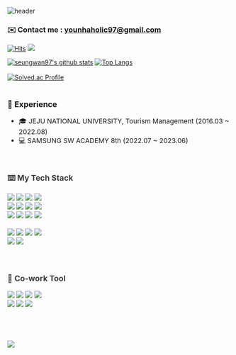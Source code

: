 ![header](https://capsule-render.vercel.app/api?type=waving&color=gradient&height=250&section=header&text=Seungwan&fontSize=90)

### ✉️ Contact me : younhaholic97@gmail.com

[![Hits](https://hits.seeyoufarm.com/api/count/incr/badge.svg?url=https%3A%2F%2Fgithub.com%2Fseungsseul&count_bg=%23FFC744&title_bg=%23FF9A35&icon=googlefit.svg&icon_color=%23fff&title=hits&edge_flat=false)](https://hits.seeyoufarm.com) <a href="https://www.instagram.com/naw___s.k/" target="_blank"><img src="https://img.shields.io/badge/Instagram-FF9A35?style=plastic-square&logo=Instagram&logoColor=FFF&textColor=FFF"/></a>

 [![seungwan97's github stats](https://github-readme-stats.vercel.app/api?username=seungsseul&count_private=true&bg_color=30,FFC744,FF9A35&title_color=fff&text_color=fff)](https://github.com/anuraghazra/github-readme-stats) [![Top Langs](https://github-readme-stats.vercel.app/api/top-langs/?username=seungsseul&bg_color=30,FFC944,FF9A35&layout=compact&title_color=FFF&&text_color=fff)](https://github.com/anuraghazra/github-readme-stats) <br><br> [![Solved.ac Profile](http://mazassumnida.wtf/api/v2/generate_badge?boj=younhaholic97)](https://solved.ac/백준아이디/) <br><br>
<!--  ![COBBY_BADGE](https://cobby-play.com/api/user/badge/seungwan97?theme=3) -->

</p>

<div align = "left" style="font-size:15px">
  <h3> 📝 Experience </h3>
  
  - 🎓 JEJU NATIONAL UNIVERSITY, Tourism Management (2016.03 ~ 2022.08)
  - 💻 SAMSUNG SW ACADEMY 8th (2022.07 ~ 2023.06)
</div>
<br>
<div align = "left" style="font-size:15px;color:#3a3a3a">
  <h3> ⌨️ My Tech Stack </h3>
  
<img src="https://img.shields.io/badge/html5-E34F26?style=plastic-square&logo=html5&logoColor=white" />
<img src="https://img.shields.io/badge/css3-1572B6?style=plastic-square&logo=css3&logoColor=white" />
<img src="https://img.shields.io/badge/scss-CC6699?style=plastic-square&logo=Sass&logoColor=white" />
<img src="https://img.shields.io/badge/bootstrap-7952B3?style=plastic-square&logo=Bootstrap&logoColor=white"/> 
<br>
<img src="https://img.shields.io/badge/javascript-F7DF1E?style=plastic-square&logo=JavaScript&logoColor=white&textColor=FFF"/>
<img src="https://img.shields.io/badge/node.js-339933?style=plastic-square&logo=Node.js&logoColor=white">
<img src="https://img.shields.io/badge/Vue.js-4FC08D?style=plastic-square&logo=Vue.js&logoColor=white" />
<img src="https://img.shields.io/badge/React.js-61DAFB?style=plastic-square&logo=React&logoColor=white&textColor=FFF"/>
<br>
<img src="https://img.shields.io/badge/Redux-764ABC?style=plastic-square&logo=Redux&logoColor=white"/>
<img src="https://img.shields.io/badge/styled-components-DB7093?style=plastic-square&logo=styled-components&logoColor=white" />
<img src="https://img.shields.io/badge/Next.js-000000?style=plastic-square&logo=Next.js&logoColor=white"/>
<img src="https://img.shields.io/badge/typescript-3178C6?style=plastic-square&logo=TypeScript&logoColor=white"/>   
<br>
<br> 
 
<img src="https://img.shields.io/badge/python-3776AB?style=plastic-square&logo=python&logoColor=white" />
<img src="https://img.shields.io/badge/java-C71A36?style=plastic-square&logo=OpenJDK&logoColor=white" />
<img src="https://img.shields.io/badge/Spring-6DB33F?style=plastic-square&logo=Spring&logoColor=white"/>
<img src="https://img.shields.io/badge/Spring Boot-6DB33F?style=plastic-square&logo=Spring Boot&logoColor=white" />
<br> 
<img src="https://img.shields.io/badge/MySQL-4479A1?style=plastic-square&logo=MySql&logoColor=white"/>
<img src="https://img.shields.io/badge/git-F05032?style=plastic-square&logo=git&logoColor=white" />
<div>
  

<br>
<br>

<div align = "left" style="font-size:15px;color:#3a3a3a">
  <h3> 👋 Co-work Tool </h3>

<img src="https://img.shields.io/badge/Jira-0052CC?style=plastic-square&logo=Jira Software&logoColor=white">
<img src="https://img.shields.io/badge/GitHub-181717?style=plastic-square&logo=GitHub&logoColor=white">
<img src="https://img.shields.io/badge/GitLab-FC6D26?style=plastic-square&logo=GitLab&logoColor=white">
<img src="https://img.shields.io/badge/Mattermost-0058CC?style=plastic-square&logo=Mattermost&logoColor=white">
<br> 
<img src="https://img.shields.io/badge/Notion-000000?style=plastic-square&logo=Notion&logoColor=white">
<img src="https://img.shields.io/badge/Figma-F24E1E?style=plastic-square&logo=Figma&logoColor=white">
<img src="https://img.shields.io/badge/Google Sheets-34A853?style=plastic-square&logo=Google Sheets&logoColor=white">
<br>
</div>



<br>
<br>
<br>
  
</p>

<img src="https://capsule-render.vercel.app/api?type=waving&color=timeGradient&height=100&section=footer&%20render&fontSize=90"/>
